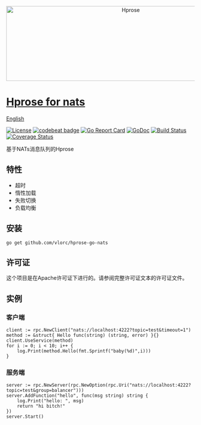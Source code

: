 <p align="center"><img src="http://hprose.com/banner.@2x.png" alt="Hprose" title="Hprose" width="650" height="200" /></p>

# [Hprose for nats](https://github.com/vlorc/hprose-go-nats)
[English](https://github.com/vlorc/hprose-go-nats/blob/master/README.md)

[![License](https://img.shields.io/:license-apache-blue.svg)](https://opensource.org/licenses/Apache-2.0)
[![codebeat badge](https://codebeat.co/badges/c41b426c-4121-4dc8-99c2-f1b60574be64)](https://codebeat.co/projects/github-com-vlorc-hprose-go-nats-master)
[![Go Report Card](https://goreportcard.com/badge/github.com/vlorc/hprose-go-nats)](https://goreportcard.com/report/github.com/vlorc/hprose-go-nats)
[![GoDoc](https://godoc.org/github.com/vlorc/hprose-go-nats?status.svg)](https://godoc.org/github.com/vlorc/hprose-go-nats)
[![Build Status](https://travis-ci.org/vlorc/hprose-go-nats.svg?branch=master)](https://travis-ci.org/vlorc/hprose-go-nats?branch=master)
[![Coverage Status](https://coveralls.io/repos/github/vlorc/hprose-go-nats/badge.svg?branch=master)](https://coveralls.io/github/vlorc/gioc?branch=master)

基于NATs消息队列的Hprose

## 特性
+ 超时
+ 惰性加载
+ 失败切换
+ 负载均衡

## 安装
	go get github.com/vlorc/hprose-go-nats

## 许可证
这个项目是在Apache许可证下进行的。请参阅完整许可证文本的许可证文件。

## 实例
### 客户端
```golang
client := rpc.NewClient("nats://localhost:4222?topic=test&timeout=1")
method := &struct{ Hello func(string) (string, error) }{}
client.UseService(method)
for i := 0; i < 10; i++ {
	log.Print(method.Hello(fmt.Sprintf("baby(%d)",i)))
}
```

### 服务端
```golang
server := rpc.NewServer(rpc.NewOption(rpc.Uri("nats://localhost:4222?topic=test&group=balancer")))
server.AddFunction("hello", func(msg string) string {
	log.Print("hello: ", msg)
	return "hi bitch!"
})
server.Start()
```